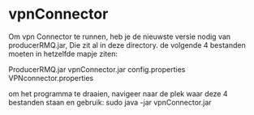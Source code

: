 # vpnConnector
Om vpn Connector te runnen, heb je de nieuwste versie nodig van producerRMQ.jar, Die zit al in deze directory. de volgende 4 bestanden moeten in hetzelfde mapje ziten:

ProducerRMQ.jar
vpnConnector.jar
config.properties
VPNconnector.properties

om het programma te draaien, navigeer naar de plek waar deze 4 bestanden staan en gebruik: sudo java -jar vpnConnector.jar
